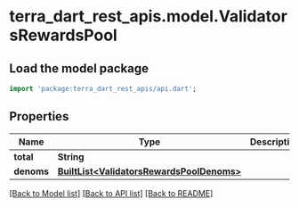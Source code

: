 # terra_dart_rest_apis.model.ValidatorsRewardsPool

## Load the model package
```dart
import 'package:terra_dart_rest_apis/api.dart';
```

## Properties
Name | Type | Description | Notes
------------ | ------------- | ------------- | -------------
**total** | **String** |  | 
**denoms** | [**BuiltList&lt;ValidatorsRewardsPoolDenoms&gt;**](ValidatorsRewardsPoolDenoms.md) |  | 

[[Back to Model list]](../README.md#documentation-for-models) [[Back to API list]](../README.md#documentation-for-api-endpoints) [[Back to README]](../README.md)


